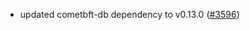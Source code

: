 - updated cometbft-db dependency to v0.13.0
  ([\#3596](https://github.com/depinnetwork/por-consensus/pull/3596))